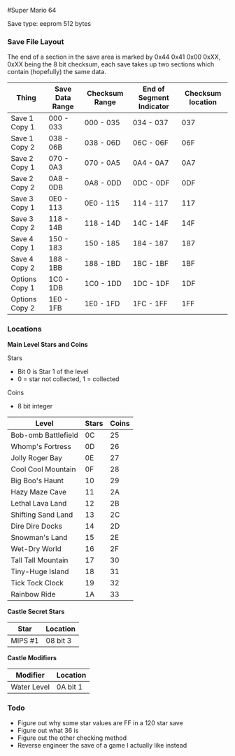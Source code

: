 #Super Mario 64

Save type: eeprom 512 bytes

### Save File Layout

The end of a section in the save area is marked by 0x44 0x41 0x00 0xXX, 0xXX being the 8 bit checksum, each save takes up two sections which contain (hopefully) the same data.

| Thing          | Save Data Range | Checksum Range | End of Segment Indicator | Checksum location |
|----------------|-----------------|----------------|--------------------------|-------------------|
| Save 1 Copy 1  | 000 - 033       | 000 - 035      | 034 - 037                | 037               |
| Save 1 Copy 2  | 038 - 06B       | 038 - 06D      | 06C - 06F                | 06F               |
| Save 2 Copy 1  | 070 - 0A3       | 070 - 0A5      | 0A4 - 0A7                | 0A7               |
| Save 2 Copy 2  | 0A8 - 0DB       | 0A8 - 0DD      | 0DC - 0DF                | 0DF               |
| Save 3 Copy 1  | 0E0 - 113       | 0E0 - 115      | 114 - 117                | 117               |
| Save 3 Copy 2  | 118 - 14B       | 118 - 14D      | 14C - 14F                | 14F               |
| Save 4 Copy 1  | 150 - 183       | 150 - 185      | 184 - 187                | 187               |
| Save 4 Copy 2  | 188 - 1BB       | 188 - 1BD      | 1BC - 1BF                | 1BF               |
| Options Copy 1 | 1C0 - 1DB       | 1C0 - 1DD      | 1DC - 1DF                | 1DF               |
| Options Copy 2 | 1E0 - 1FB       | 1E0 - 1FD      | 1FC - 1FF                | 1FF               |

### Locations

**Main Level Stars and Coins**

Stars
  - Bit 0 is Star 1 of the level
  - 0 = star not collected, 1 = collected

Coins
  - 8 bit integer

| Level               | Stars | Coins |
|---------------------|-------|-------|
| Bob-omb Battlefield | 0C    | 25    |
| Whomp's Fortress    | 0D    | 26    |
| Jolly Roger Bay     | 0E    | 27    |
| Cool Cool Mountain  | 0F    | 28    |
| Big Boo's Haunt     | 10    | 29    |
| Hazy Maze Cave      | 11    | 2A    |
| Lethal Lava Land    | 12    | 2B    |
| Shifting Sand Land  | 13    | 2C    |
| Dire Dire Docks     | 14    | 2D    |
| Snowman's Land      | 15    | 2E    |
| Wet-Dry World       | 16    | 2F    |
| Tall Tall Mountain  | 17    | 30    |
| Tiny-Huge Island    | 18    | 31    |
| Tick Tock Clock     | 19    | 32    |
| Rainbow Ride        | 1A    | 33    |

**Castle Secret Stars**

| Star    | Location |
|---------|----------|
| MIPS #1 | 08 bit 3 |

**Castle Modifiers**

| Modifier    | Location |
|-------------|----------|
| Water Level | 0A bit 1 |

### Todo
 - Figure out why some star values are FF in a 120 star save
 - Figure out what 36 is
 - Figure out the other checking method
 - Reverse engineer the save of a game I actually like instead

